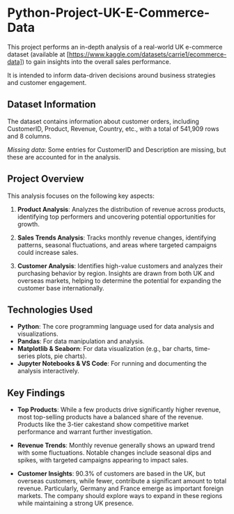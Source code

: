 # Python-Project-UK-E-Commerce-Data

This project performs an in-depth analysis of a real-world UK e-commerce dataset (available at [https://www.kaggle.com/datasets/carrie1/ecommerce-data]) to gain insights into the overall sales performance. 

It is intended to inform data-driven decisions around business strategies and customer engagement. 

## Dataset Information
The dataset contains information about customer orders, including CustomerID, Product, Revenue, Country, etc., with a total of 541,909 rows and 8 columns.

_Missing data_: Some entries for CustomerID and Description are missing, but these are accounted for in the analysis.

## Project Overview
This analysis focuses on the following key aspects:

1. **Product Analysis**:
Analyzes the distribution of revenue across products, identifying top performers and uncovering potential opportunities for growth.

2. **Sales Trends Analysis**:
Tracks monthly revenue changes, identifying patterns, seasonal fluctuations, and areas where targeted campaigns could increase sales.

3. **Customer Analysis**:
Identifies high-value customers and analyzes their purchasing behavior by region. Insights are drawn from both UK and overseas markets, helping to determine the potential for expanding the customer base internationally.

## Technologies Used
- **Python**: The core programming language used for data analysis and visualizations.
- **Pandas**: For data manipulation and analysis.
- **Matplotlib & Seaborn**: For data visualization (e.g., bar charts, time-series plots, pie charts).
- **Jupyter Notebooks & VS Code**: For running and documenting the analysis interactively.

## Key Findings
* **Top Products**: While a few products drive significantly higher revenue, most top-selling products have a balanced share of the revenue. Products like the 3-tier cakestand show competitive market performance and warrant further investigation.

* **Revenue Trends**: Monthly revenue generally shows an upward trend with some fluctuations. Notable changes include seasonal dips and spikes, with targeted campaigns appearing to impact sales.

* **Customer Insights**: 90.3% of customers are based in the UK, but overseas customers, while fewer, contribute a significant amount to total revenue. Particularly, Germany and France emerge as important foreign markets. The company should explore ways to expand in these regions while maintaining a strong UK presence.
